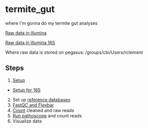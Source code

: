 # termite_gut
where I'm gonna do my termite gut analyses

[Raw data in illumina](https://basespace.illumina.com/run/189768585/Gibson_Clement_breastmilk_termitegut_0110_20190709) 

[Raw data in illumina 16S](https://basespace.illumina.com/projects/138622490/about)

Where raw data is stored on pegasus: /groups/cbi/Users/rclement

## Steps
1. [Setup](setup.md)
* [Setup for 16S](setup16S.md)
2. Set up [reference databases](ref.md)
3. [FastQC and Flexbar](fastqc.md)
4. [Count](readcounts.md) cleaned and raw reads
5. [Run pathoscope](pathoscope.md) and count reads
6. Visualize data
